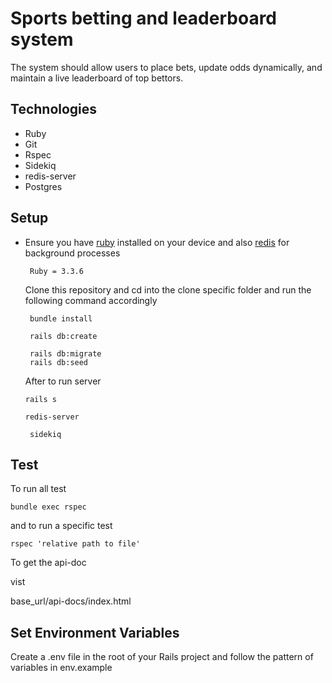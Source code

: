 # Sports betting and leaderboard system
 The system should allow users to place bets, update odds dynamically, and maintain a live leaderboard of top bettors.

## Technologies
  * Ruby
  * Git
  * Rspec
  * Sidekiq
  * redis-server
  * Postgres

## Setup
- Ensure you have [ruby](https://rvm.io/rvm/install) installed on your device and also [redis](https://phoenixnap.com/kb/install-redis-on-mac) for background processes

  ```
   Ruby = 3.3.6
  ```

  Clone this repository and cd into the clone specific folder and run the following command 
  accordingly


  ```
   bundle install
  ```

  ```
   rails db:create 
  ```

  ```
   rails db:migrate
   rails db:seed
  ```

  After to run server

  ```
  rails s
  ```

  ```
  redis-server
  ```

  ```
   sidekiq
  ```

## Test 
To run all test
```
bundle exec rspec 
```

and to run a specific test 
 ```
 rspec 'relative path to file'
 ```

To get the api-doc

vist

base_url/api-docs/index.html

## Set Environment Variables
Create a .env file in the root of your Rails project and follow the pattern of variables in env.example
